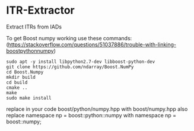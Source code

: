 # ITR-Extractor
Extract ITRs from IADs





To get Boost numpy working use these commands: (https://stackoverflow.com/questions/51037886/trouble-with-linking-boostpythonnumpy)
```
sudo apt -y install libpython2.7-dev libboost-python-dev
git clone https://github.com/ndarray/Boost.NumPy
cd Boost.Numpy
mkdir build
cd build
cmake ..
make 
sudo make install
```
replace in your code boost/python/numpy.hpp with boost/numpy.hpp also replace namespace np = boost::python::numpy with namespace np = boost::numpy; 
